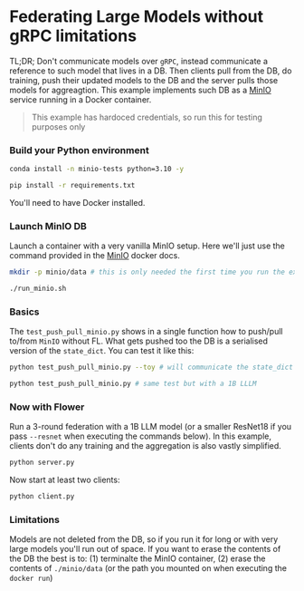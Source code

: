 

# Federating Large Models without gRPC limitations

TL;DR; Don't communicate models over `gRPC`, instead communicate a reference to such model that lives in a DB. Then clients pull from the DB, do training, push their updated models to the DB and the server pulls those models for aggreagtion. This example implements such DB as a [MinIO](https://min.io/) service running in a Docker container. 

> This example has hardoced credentials, so run this for testing purposes only

### Build your Python environment

```bash
conda install -n minio-tests python=3.10 -y

pip install -r requirements.txt
```

You'll need to have Docker installed.


### Launch MinIO DB

Launch a container with a very vanilla MinIO setup. Here we'll just use the command provided in the [MinIO](https://min.io/docs/minio/container/index.html) docker docs.
```bash
mkdir -p minio/data # this is only needed the first time you run the example

./run_minio.sh
```

### Basics

The `test_push_pull_minio.py` shows in a single function how to push/pull to/from `MinIO` without FL. What gets pushed too the DB is a serialised version of the `state_dict`. You can test it like this:

```bash
python test_push_pull_minio.py --toy # will communicate the state_dict of a small nn.Conv2d layer

python test_push_pull_minio.py # same test but with a 1B LLLM
```

### Now with Flower

Run a 3-round federation with a 1B LLM model (or a smaller ResNet18 if you pass `--resnet` when executing the commands below). In this example, clients don't do any training and the aggregation is also vastly simplified.

```bash
python server.py
```

Now start at least two clients:
```bash
python client.py
```

### Limitations

Models are not deleted from the DB, so if you run it for long or with very large models you'll run out of space. If you want to erase the contents of the DB the best is to: (1) terminalte the MinIO container, (2) erase the contents of `./minio/data` (or the path you mounted on when executing the `docker run`)